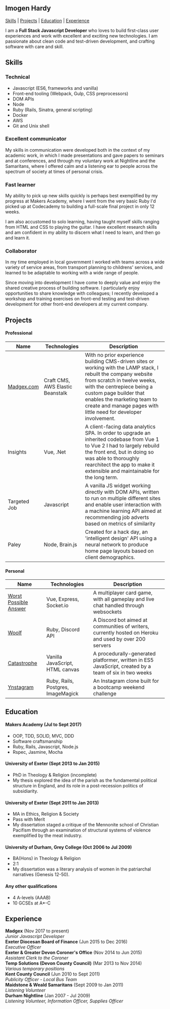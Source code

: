 ## Imogen Hardy
[Skills](#skills) | [Projects](#projects) | [Education](#education) | [Experience](#experience)

I am a **Full Stack Javascript Developer** who loves to build first-class user experiences and work with excellent and exciting new technologies. I am passionate about clean code and test-driven development, and crafting software with care and skill.

<a name="skills"></a>
## Skills

### Technical
- Javascript (ES6, frameworks and vanilla)
- Front-end tooling (Webpack, Gulp, CSS preprocessors)
- DOM APIs
- Node
- Ruby (Rails, Sinatra, general scripting)
- Docker
- AWS
- Git and Unix shell

### Excellent communicator
My skills in communication were developed both in the context of my academic work, in which I made presentations and gave papers to seminars and at conferences, and through my voluntary work at Nightline and the Samaritans, where I offered calm and a listening ear to people across the spectrum of society at times of personal crisis.

### Fast learner
My ability to pick up new skills quickly is perhaps best exemplified by my progress at Makers Academy, where I went from the very basic Ruby I'd picked up at Codecademy to building a full-scale final project in only 12 weeks.

I am also accustomed to solo learning, having taught myself skills ranging from HTML and CSS to playing the guitar. I have excellent research skills and am confident in my ability to discern what I need to learn, and then go and learn it.

### Collaborator
In my time employed in local government I worked with teams across a wide variety of service areas, from transport planning to childrens' services, and learned to be adaptable to working with a wide range of people.

Since moving into development I have come to deeply value and enjoy the shared creative process of building software. I particularly enjoy opportunities to share knowledge with colleagues; I recently developed a workshop and training exercises on front-end testing and test-driven development for other front-end developers at my current company. 

<a name="projects"></a>
## Projects
#### Professional
| Name | Technologies | Description |
|------|--------------|-------------|
|[Madgex.com](https://www.madgex.com) | Craft CMS, AWS Elastic Beanstalk | With no prior experience building CMS-driven sites or working with the LAMP stack, I rebuilt the company website from scratch in twelve weeks, with the centrepiece being a custom page builder that enables the marketing team to create and manage pages with little need for developer involvement. |
|Insights | Vue, .Net | A client-facing data analytics SPA. In order to upgrade an inherited codebase from Vue 1 to Vue 2 I had to largely rebuild the front end, but in doing so was able to thoroughly rearchitect the app to make it extensible and maintainable for the long term. |
|Targeted Job | Javascript | A vanilla JS widget working directly with DOM APIs, written to run on multiple different sites and enable user interaction with a machine learning API aimed at recommending job adverts based on metrics of similarity |
|Paley | Node, Brain.js | Created for a hack day, an 'intelligent design' API using a neural network to produce home page layouts based on client demographics. |

#### Personal
| Name | Technologies | Description |
|------|--------------|-------------|
|[Worst Possible Answer](https://github.com/i-hardy/worst-possible-answer) | Vue, Express, Socket.io | A multiplayer card game, with all gameplay and live chat handled through websockets |
|[Woolf](https://github.com/i-hardy/woolf-bot) | Ruby, Discord API | A Discord bot aimed at communities of writers, currently hosted on Heroku and used by over 200 servers |
|[Catastrophe](https://github.com/i-hardy/side-scroller)| Vanilla JavaScript, HTML canvas | A procedurally-generated platformer, written in ES5 JavaScript, created by a team of six in two weeks |
|[Ynstagram](https://github.com/i-hardy/instagram-challenge)| Ruby, Rails, Postgres, ImageMagick | An Instagram clone built for a bootcamp weekend challenge |

<a name="education"></a>
## Education

#### Makers Academy (Jul to Sept 2017)

- OOP, TDD, SOLID, MVC, DDD
- Software craftsmanship
- Ruby, Rails, Javascript, Node.js
- Rspec, Jasmine, Mocha

#### University of Exeter (Sept 2013 to Jan 2015)
- PhD in Theology & Religion (incomplete)
- My thesis explored the idea of the parish as the fundamental political structure in England, and its role in a post-recession politics of subsidiarity.

#### University of Exeter (Sept 2011 to Jan 2013)

- MA in Ethics, Religion & Society
- Pass with Merit
- My dissertation staged a critique of the Mennonite school of Christian Pacifism through an examination of structural systems of violence exemplified by the meat industry.

#### University of Durham, Grey College (Oct 2006 to Jul 2009)

- BA(Hons) in Theology & Religion
- 2:1
- My dissertation was a literary analysis of women in the patriarchal narratives (Genesis 12-50).

#### Any other qualifications

- 4 A-levels (AAAB)
- 10 GCSEs at A*-C

<a name="experience"></a>
## Experience

**Madgex** (Nov 2017 to present)    
*Junior Javascript Developer*  
**Exeter Diocesan Board of Finance** (Jun 2015 to Dec 2016)    
*Executive Officer*  
**Exeter & Greater Devon Coroner's Office** (Nov 2014 to Jun 2015)   
*Assistant Clerk to the Coroner*  
**Temp Solutions (Devon County Council)** (Mar 2013 to Nov 2014)  
*Various temporary positions*  
**Kent County Council** (Jun 2010 to Sept 2011)  
*Publicity Officer - Local Bus Team*  
**Maidstone & Weald Samaritans** (Sept 2009 to Jan 2011)  
*Listening Volunteer*  
**Durham Nightline** (Jan 2007 - Jul 2009)  
*Listening Volunteer, Information Officer, Supplies Officer*  
